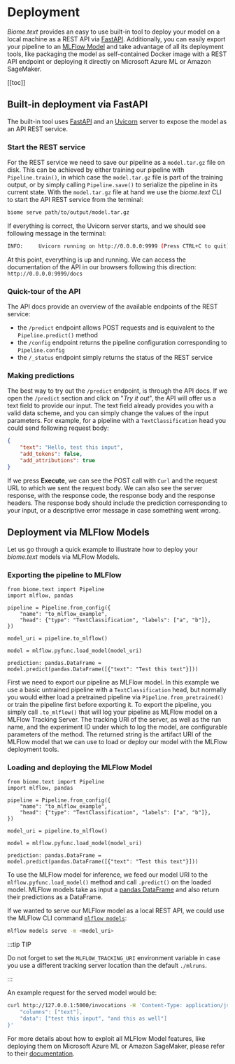 # Deployment

*Biome.text* provides an easy to use built-in tool to deploy your model
on a local machine as a REST API via [FastAPI](https://fastapi.tiangolo.com/).
Additionally, you can easily export your pipeline to an
[MLFlow Model](https://mlflow.org/docs/latest/models.html#mlflow-models)
and take advantage of all its deployment tools, like packaging the model as self-contained Docker image
with a REST API endpoint  or deploying it directly on Microsoft Azure ML or Amazon SageMaker.

[[toc]]

## Built-in deployment via FastAPI

The built-in tool uses [FastAPI](https://fastapi.tiangolo.com/) and an [Uvicorn](https://www.uvicorn.org/) server
to expose the model as an API REST service.

### Start the REST service

For the REST service we need to save our pipeline as a `model.tar.gz` file on disk.
This can be achieved by either training our pipeline with `Pipeline.train()`, in which case the `model.tar.gz` file is part
of the training output, or by simply calling `Pipeline.save()` to serialize the pipeline in its current state.
With the `model.tar.gz` file at hand we use the *biome.text* CLI to start the API REST service from the terminal:

```bash
biome serve path/to/output/model.tar.gz
```

If everything is correct, the Uvicorn server starts, and we should see following message in the terminal:

```bash
INFO:     Uvicorn running on http://0.0.0.0:9999 (Press CTRL+C to quit)
```

At this point, everything is up and running.
We can access the documentation of the API in our browsers following this direction: `http://0.0.0.0:9999/docs`

### Quick-tour of the API

The API docs provide an overview of the available endpoints of the REST service:
  - the `/predict` endpoint allows POST requests and is equivalent to the `Pipeline.predict()` method
  - the `/config` endpoint returns the pipeline configuration corresponding to `Pipeline.config`
  - the `/_status` endpoint simply returns the status of the REST service

### Making predictions

The best way to try out the `/predict` endpoint, is through the API docs.
If we open the `/predict` section and click on "*Try it out*", the API will offer us a text field to provide our input.
The text field already provides you with a valid data scheme, and you can simply change the values of the input parameters.
For example, for a pipeline with a `TextClassification` head you could send following request body:

```json
{
	"text": "Hello, test this input",
	"add_tokens": false,
	"add_attributions": true
}
```

If we press **Execute**, we can see the POST call with `Curl` and the request URL to which we sent the request body.
We can also see the server response, with the response code, the response body and the response headers.
The response body should include the prediction corresponding to your input,
or a descriptive error message in case something went wrong.


## Deployment via MLFlow Models

Let us go through a quick example to illustrate how to deploy your *biome.text* models via MLFlow Models.

### Exporting the pipeline to MLFlow

```python{4-9}
from biome.text import Pipeline
import mlflow, pandas

pipeline = Pipeline.from_config({
    "name": "to_mlflow_example",
    "head": {"type": "TextClassification", "labels": ["a", "b"]},
})

model_uri = pipeline.to_mlflow()

model = mlflow.pyfunc.load_model(model_uri)

prediction: pandas.DataFrame = model.predict(pandas.DataFrame([{"text": "Test this text"}]))
```

First we need to export our pipeline as MLFlow model. In this example we use a basic untrained pipeline with a
`TextClassification` head, but normally you would either load a pretrained pipeline via `Pipeline.from_pretrained()`
or train the pipeline first before exporting it.
To export the pipeline, you simply call `.to_mlflow()` that will log your pipeline as MLFlow model on a
MLFlow Tracking Server.
The tracking URI of the server, as well as the run name, and the experiment ID under which to log the model, are
configurable parameters of the method.
The returned string is the artifact URI of the MLFlow model that we can use to load or deploy our model with the
MLFlow deployment tools.

### Loading and deploying the MLFlow Model

```python{11-13}
from biome.text import Pipeline
import mlflow, pandas

pipeline = Pipeline.from_config({
    "name": "to_mlflow_example",
    "head": {"type": "TextClassification", "labels": ["a", "b"]},
})

model_uri = pipeline.to_mlflow()

model = mlflow.pyfunc.load_model(model_uri)

prediction: pandas.DataFrame = model.predict(pandas.DataFrame([{"text": "Test this text"}]))
```

To use the MLFlow model for inference, we feed our model URI to the `mlflow.pyfunc.load_model()` method and call
`.predict()` on the loaded model.
MLFlow models take as input a [pandas DataFrame](https://pandas.pydata.org/pandas-docs/stable/reference/api/pandas.DataFrame.html)
and also return their predictions as a DataFrame.

If we wanted to serve our MLFlow model as a local REST API, we could use the MLFlow CLI command
[`mlflow models`](https://www.mlflow.org/docs/latest/cli.html#mlflow-models):

```bash
mlflow models serve -m <model_uri>
```

:::tip TIP

Do not forget to set the `MLFLOW_TRACKING_URI` environment variable in case you use a
different tracking server location than the default `./mlruns`.

:::

An example request for the served model would be:
```bash
curl http://127.0.0.1:5000/invocations -H 'Content-Type: application/json' -d '{
    "columns": ["text"],
    "data": ["test this input", "and this as well"]
}'
```

For more details about how to exploit all MLFlow Model features,
like deploying them on Microsoft Azure ML or Amazon SageMaker, please refer to their
[documentation](https://www.mlflow.org/docs/latest/models.html#built-in-deployment-tools).
